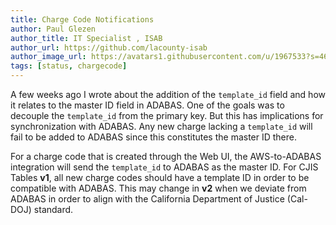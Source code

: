 ```yaml
---
title: Charge Code Notifications
author: Paul Glezen
author_title: IT Specialist , ISAB
author_url: https://github.com/lacounty-isab
author_image_url: https://avatars1.githubusercontent.com/u/1967533?s=460&v=4
tags: [status, chargecode]
---
```


A few weeks ago I wrote about the addition of the `template_id` field and
how it relates to the master ID field in ADABAS.  One of the goals was to
decouple the `template_id` from the primary key.  But this has implications
for synchronization with ADABAS.  Any new charge lacking a `template_id`
will fail to be added to ADABAS since this constitutes the master ID
there.

<!--truncate-->

For a charge code that is created through the Web UI, the AWS-to-ADABAS
integration will send the `template_id` to ADABAS as the master ID.
For CJIS Tables **v1**, all new charge codes should have a template ID
in order to be compatible with ADABAS.  This may change in **v2** when
we deviate from ADABAS in order to align with the California Department
of Justice (Cal-DOJ) standard.
